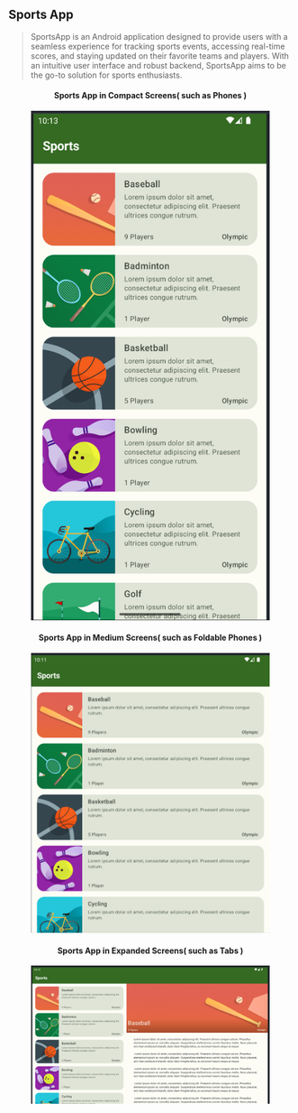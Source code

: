 <h2>Sports App</h2>
<blockquote>
  SportsApp is an Android application designed to provide users with a seamless experience for tracking sports events, accessing real-time scores, 
  and staying updated on their favorite teams and players. With an intuitive user interface and robust backend, SportsApp aims to be the go-to solution for sports enthusiasts.
</blockquote>
<center>
<figure>
  <h4>Sports App in Compact Screens( such as Phones )</h4>
  <img src="README Images/Compact_Screen.png" >
</figure>
<figure>
  <h4>Sports App in Medium Screens( such as Foldable Phones )</h4>
  <img src="README Images/Medium_Screen.png" >
</figure>
<figure>
  <h4>Sports App in Expanded Screens( such as Tabs )</h4>
  <img src="README Images/Expanded_Screen.png" >
</figure>
</center>
